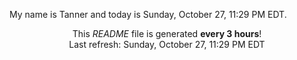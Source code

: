 My name is Tanner and today is Sunday, October 27, 11:29 PM EDT.

<p align="center">This <i>README</i> file is generated <b>every 3 hours</b>!</br>Last refresh: Sunday, October 27, 11:29 PM EDT<br /></p>
